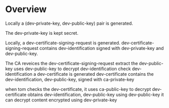 # Overview

Locally a (dev-private-key, dev-public-key) pair is generated.

The dev-private-key is kept secret.

Locally, a dev-certificate-signing-request is generated.
dev-certificate-signing-request contains dev-identification signed with dev-private-key and dev-public-key.

The CA reveices the dev-certificate-signing-request
extract the dev-public-key
uses dev-public-key to decrypt dev-identification
check dev-identification
a dev-certificate is generated
dev-certificate contains the dev-identification, dev-public-key, signed with ca-private-key

when tom checks the dev-certificate,
it uses ca-public-key to decrypt dev-certificate
obtains dev-identification, dev-public-key
using dev-public-key it can decrypt content encrypted using dev-private-key